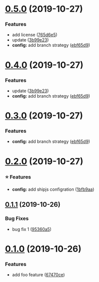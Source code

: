 # [0.5.0](https://github.com/kazupon/sandbox-shipjs/compare/v0.4.0...v0.5.0) (2019-10-27)


### Features

* add license ([765d6e5](https://github.com/kazupon/sandbox-shipjs/commit/765d6e5591d3bc5b4f97014f7f651ae10dbd9cca))
* update ([3b99e23](https://github.com/kazupon/sandbox-shipjs/commit/3b99e23ff39d2f39d0d437e12267ff6caa6535a5))
* **config:** add branch strategy ([ebf65d9](https://github.com/kazupon/sandbox-shipjs/commit/ebf65d9db3579c856230ae939271c6f95ed6b8a1))



# [0.4.0](https://github.com/kazupon/sandbox-shipjs/compare/v0.3.0...v0.4.0) (2019-10-27)


### Features

* update ([3b99e23](https://github.com/kazupon/sandbox-shipjs/commit/3b99e23ff39d2f39d0d437e12267ff6caa6535a5))
* **config:** add branch strategy ([ebf65d9](https://github.com/kazupon/sandbox-shipjs/commit/ebf65d9db3579c856230ae939271c6f95ed6b8a1))



# [0.3.0](https://github.com/kazupon/sandbox-shipjs/compare/v0.2.0...v0.3.0) (2019-10-27)


### Features

* **config:** add branch strategy ([ebf65d9](https://github.com/kazupon/sandbox-shipjs/commit/ebf65d9db3579c856230ae939271c6f95ed6b8a1))



# [0.2.0](https://github.com/kazupon/sandbox-shipjs/compare/v0.1.1...v0.2.0) (2019-10-27)


### :star: Features

* **config:** add shipjs configration ([1bfb9aa](https://github.com/kazupon/sandbox-shipjs/commit/1bfb9aa25744a4ce0fb41fdf8c0e59a36b724fb3))



## [0.1.1](https://github.com/kazupon/sandbox-shipjs/compare/v0.1.0...v0.1.1) (2019-10-26)


### Bug Fixes

* bug fix 1 ([95360a5](https://github.com/kazupon/sandbox-shipjs/commit/95360a5177c7c48ecb89a310b259604100ebf6d4))



# [0.1.0](https://github.com/kazupon/sandbox-shipjs/compare/67470cede0d76eb5562d72412c344c112d87ef49...v0.1.0) (2019-10-26)


### Features

* add foo feature ([67470ce](https://github.com/kazupon/sandbox-shipjs/commit/67470cede0d76eb5562d72412c344c112d87ef49))



